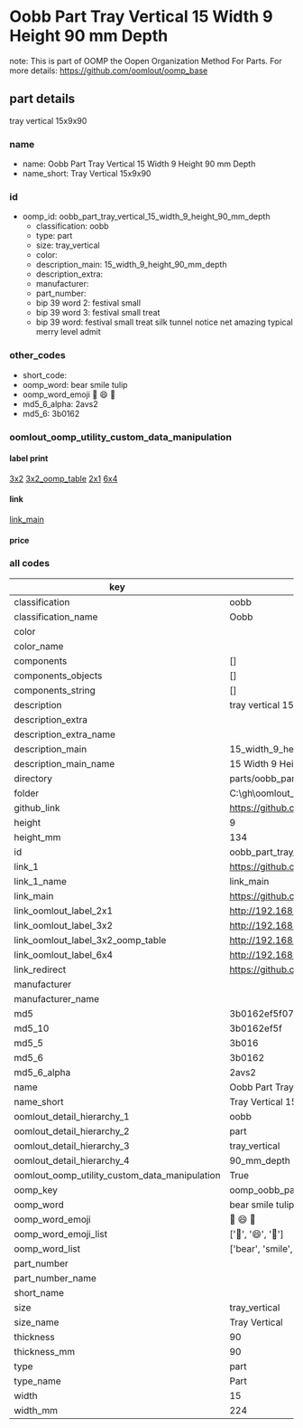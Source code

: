 # Oobb Part Tray Vertical 15 Width 9 Height 90 mm Depth  

note: This is part of OOMP the Oopen Organization Method For Parts. For more details: https://github.com/oomlout/oomp_base

##  part details
  



tray vertical 15x9x90



### name
* name: Oobb Part Tray Vertical 15 Width 9 Height 90 mm Depth
* name_short: Tray Vertical 15x9x90 
### id
* oomp_id: oobb_part_tray_vertical_15_width_9_height_90_mm_depth
  * classification: oobb
  * type: part
  * size: tray_vertical
  * color: 
  * description_main: 15_width_9_height_90_mm_depth
  * description_extra: 
  * manufacturer: 
  * part_number: 
  * bip 39 word 2: festival small
  * bip 39 word 3: festival small treat
  * bip 39 word: festival small treat silk tunnel notice net amazing typical merry level admit

### other_codes
* short_code: 
* oomp_word: bear smile tulip
* oomp_word_emoji :bear: :smile: :tulip:
* md5_6_alpha: 2avs2
* md5_6: 3b0162






### oomlout_oomp_utility_custom_data_manipulation
#### label print
[3x2](http://192.168.1.245:1112/?label=oomp%202avs2)
[3x2_oomp_table](http://192.168.1.108:1112/?label=oomp%202avs2)
[2x1](http://192.168.1.242:1112/?label=oomp%202avs2)
[6x4](http://192.168.1.55:1112/?label=oomp%202avs2)    

#### link

[link_main](https://github.com/oomlout/oomlout_oobb_version_4_generated_parts/tree/main/navigation_oomp/oobb/part/tray_vertical/15_width_9_height_90_mm_depth/part)                              

#### price







### all codes 
| key | value |  
| --- | --- |  
| classification | oobb |  
| classification_name | Oobb |  
| color |  |  
| color_name |  |  
| components | [] |  
| components_objects | [] |  
| components_string | [] |  
| description | tray vertical 15x9x90 |  
| description_extra |  |  
| description_extra_name |  |  
| description_main | 15_width_9_height_90_mm_depth |  
| description_main_name | 15 Width 9 Height 90 mm Depth |  
| directory | parts/oobb_part_tray_vertical_15_width_9_height_90_mm_depth |  
| folder | C:\gh\oomlout_oobb_version_4_generated_parts\parts\oobb_part_tray_vertical_15_width_9_height_90_mm_depth |  
| github_link | https://github.com/oomlout/oomlout_oomp_part_src/tree/main/parts/oobb_part_tray_vertical_15_width_9_height_90_mm_depth |  
| height | 9 |  
| height_mm | 134 |  
| id | oobb_part_tray_vertical_15_width_9_height_90_mm_depth |  
| link_1 | https://github.com/oomlout/oomlout_oobb_version_4_generated_parts/tree/main/navigation_oomp/oobb/part/tray_vertical/15_width_9_height_90_mm_depth/part |  
| link_1_name | link_main |  
| link_main | https://github.com/oomlout/oomlout_oobb_version_4_generated_parts/tree/main/navigation_oomp/oobb/part/tray_vertical/15_width_9_height_90_mm_depth/part |  
| link_oomlout_label_2x1 | http://192.168.1.242:1112/?label=oomp%202avs2 |  
| link_oomlout_label_3x2 | http://192.168.1.245:1112/?label=oomp%202avs2 |  
| link_oomlout_label_3x2_oomp_table | http://192.168.1.108:1112/?label=oomp%202avs2 |  
| link_oomlout_label_6x4 | http://192.168.1.55:1112/?label=oomp%202avs2 |  
| link_redirect | https://github.com/oomlout/oomlout_oobb_version_4_generated_parts/tree/main/parts/oobb_tray_vertical_15_09_90 |  
| manufacturer |  |  
| manufacturer_name |  |  
| md5 | 3b0162ef5f07d2965bf54c89cfb31aa9 |  
| md5_10 | 3b0162ef5f |  
| md5_5 | 3b016 |  
| md5_6 | 3b0162 |  
| md5_6_alpha | 2avs2 |  
| name | Oobb Part Tray Vertical 15 Width 9 Height 90 mm Depth |  
| name_short | Tray Vertical 15x9x90  |  
| oomlout_detail_hierarchy_1 | oobb |  
| oomlout_detail_hierarchy_2 | part |  
| oomlout_detail_hierarchy_3 | tray_vertical |  
| oomlout_detail_hierarchy_4 | 90_mm_depth |  
| oomlout_oomp_utility_custom_data_manipulation | True |  
| oomp_key | oomp_oobb_part_tray_vertical_15_width_9_height_90_mm_depth |  
| oomp_word | bear smile tulip |  
| oomp_word_emoji | :bear: :smile: :tulip: |  
| oomp_word_emoji_list | [':bear:', ':smile:', ':tulip:'] |  
| oomp_word_list | ['bear', 'smile', 'tulip'] |  
| part_number |  |  
| part_number_name |  |  
| short_name |  |  
| size | tray_vertical |  
| size_name | Tray Vertical |  
| thickness | 90 |  
| thickness_mm | 90 |  
| type | part |  
| type_name | Part |  
| width | 15 |  
| width_mm | 224 |  
